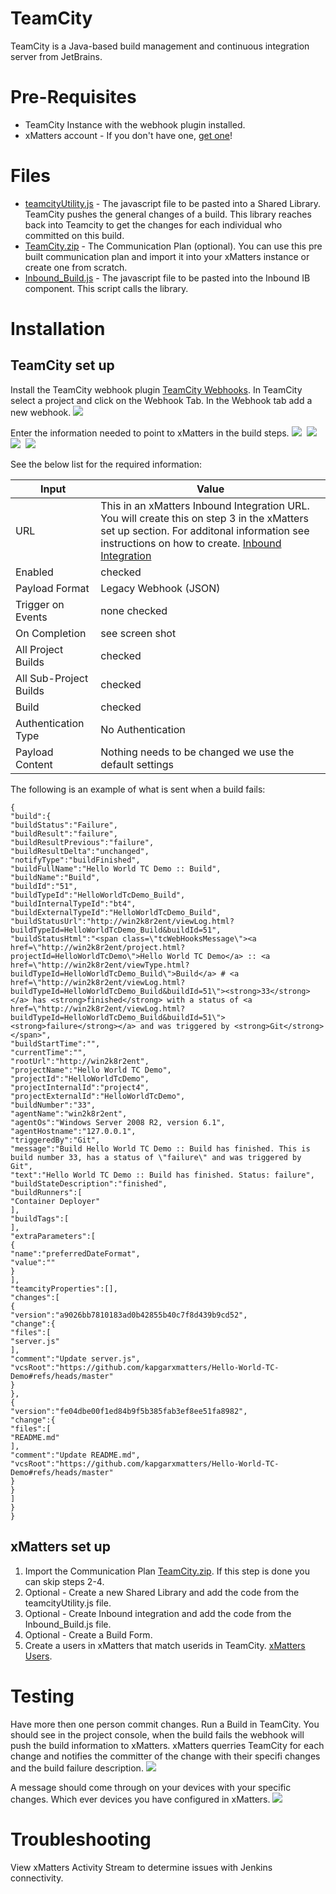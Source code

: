 # TeamCity
TeamCity is a Java-based build management and continuous integration server from JetBrains. 

# Pre-Requisites
* TeamCity Instance with the webhook plugin installed.
* xMatters account - If you don't have one, [get one](https://www.xmatters.com)!

# Files
* [teamcityUtility.js](teamcityUtility.js) - The javascript file to be pasted into a Shared Library. TeamCity pushes the general changes of a build.  This library reaches back into Teamcity to get the changes for each individual who committed on this build.   
* [TeamCity.zip](TeamCity.zip) - The Communication Plan (optional).  You can use this pre built communication plan and import it into your xMatters instance or create one from scratch. 
* [Inbound_Build.js](Inbound_Build.js) - The javascript file to be pasted into the Inbound IB component.  This script calls the library.

# Installation

## TeamCity set up
Install the TeamCity webhook plugin [TeamCity Webhooks](https://plugins.jetbrains.com/plugin/8948-webhooks).  In TeamCity select a project and click on the Webhook Tab.  In the Webhook tab add a new webhook.
<kbd>
<img src="media/Projectwebhooks.png">
</kbd>


Enter the information needed to point to xMatters in the build steps.
<kbd>
<img src="media/webhook1.png">
</kbd>
<kbd>
<img src="media/webhook2.png">
</kbd>
<kbd>
<img src="media/webhook3.png">
</kbd>
<kbd>
<img src="media/webhook4.png">
</kbd>

See the below list for the required information:

| Input | Value |
| ----- | ------|
| URL   | This in an xMatters Inbound Integration URL.  You will create this on step 3 in the xMatters set up section.  For additonal information see instructions on how to create. [Inbound Integration](https://help.xmatters.com/OnDemand/xmodwelcome/integrationbuilder/build-integrations.htm) |
| Enabled | checked |
| Payload Format | Legacy Webhook (JSON) |
| Trigger on Events | none checked |
| On Completion | see screen shot |
| All Project Builds | checked |
| All Sub-Project Builds | checked |
| Build | checked |
|Authentication Type | No Authentication |
| Payload Content | Nothing needs to be changed we use the default settings |

The following is an example of what is sent when a build fails:

```
{
"build":{
"buildStatus":"Failure",
"buildResult":"failure",
"buildResultPrevious":"failure",
"buildResultDelta":"unchanged",
"notifyType":"buildFinished",
"buildFullName":"Hello World TC Demo :: Build",
"buildName":"Build",
"buildId":"51",
"buildTypeId":"HelloWorldTcDemo_Build",
"buildInternalTypeId":"bt4",
"buildExternalTypeId":"HelloWorldTcDemo_Build",
"buildStatusUrl":"http://win2k8r2ent/viewLog.html?buildTypeId=HelloWorldTcDemo_Build&buildId=51",
"buildStatusHtml":"<span class=\"tcWebHooksMessage\"><a href=\"http://win2k8r2ent/project.html?projectId=HelloWorldTcDemo\">Hello World TC Demo</a> :: <a href=\"http://win2k8r2ent/viewType.html?buildTypeId=HelloWorldTcDemo_Build\">Build</a> # <a href=\"http://win2k8r2ent/viewLog.html?buildTypeId=HelloWorldTcDemo_Build&buildId=51\"><strong>33</strong></a> has <strong>finished</strong> with a status of <a href=\"http://win2k8r2ent/viewLog.html?buildTypeId=HelloWorldTcDemo_Build&buildId=51\"> <strong>failure</strong></a> and was triggered by <strong>Git</strong></span>",
"buildStartTime":"",
"currentTime":"",
"rootUrl":"http://win2k8r2ent",
"projectName":"Hello World TC Demo",
"projectId":"HelloWorldTcDemo",
"projectInternalId":"project4",
"projectExternalId":"HelloWorldTcDemo",
"buildNumber":"33",
"agentName":"win2k8r2ent",
"agentOs":"Windows Server 2008 R2, version 6.1",
"agentHostname":"127.0.0.1",
"triggeredBy":"Git",
"message":"Build Hello World TC Demo :: Build has finished. This is build number 33, has a status of \"failure\" and was triggered by Git",
"text":"Hello World TC Demo :: Build has finished. Status: failure",
"buildStateDescription":"finished",
"buildRunners":[
"Container Deployer"
],
"buildTags":[
],
"extraParameters":[
{
"name":"preferredDateFormat",
"value":""
}
],
"teamcityProperties":[],
"changes":[
{
"version":"a9026bb7810183ad0b42855b40c7f8d439b9cd52",
"change":{
"files":[
"server.js"
],
"comment":"Update server.js",
"vcsRoot":"https://github.com/kapgarxmatters/Hello-World-TC-Demo#refs/heads/master"
}
},
{
"version":"fe04dbe00f1ed84b9f5b385fab3ef8ee51fa8982",
"change":{
"files":[
"README.md"
],
"comment":"Update README.md",
"vcsRoot":"https://github.com/kapgarxmatters/Hello-World-TC-Demo#refs/heads/master"
}
}
]
}
}
```


## xMatters set up
1. Import the Communication Plan [TeamCity.zip](TeamCity.zip).  If this step is done you can skip steps 2-4.
2. Optional - Create a new Shared Library and add the code from the teamcityUtility.js file.  
3. Optional - Create Inbound integration and add the code from the Inbound_Build.js file.
4. Optional - Create a Build Form.
5. Create a users in xMatters that match userids in TeamCity. [xMatters Users](https://help.xmatters.com/OnDemand/groups/users.htm).  
   
# Testing
Have more then one person commit changes.  Run a Build in TeamCity.  You should see in the project console, when the build fails the webhook will push the build information to xMatters.  xMatters querries TeamCity for each change and notifies the committer of the change with their specifi changes and the build failure description.
<kbd>
<img src="media/teamcity.png">
</kbd>

A message should come through on your devices with your specific changes.  Which ever devices you have configured in xMatters.
<kbd>
<img src="media/DeviceMessage.png">
</kbd>

# Troubleshooting
View xMatters Activity Stream to determine issues with Jenkins connectivity.
